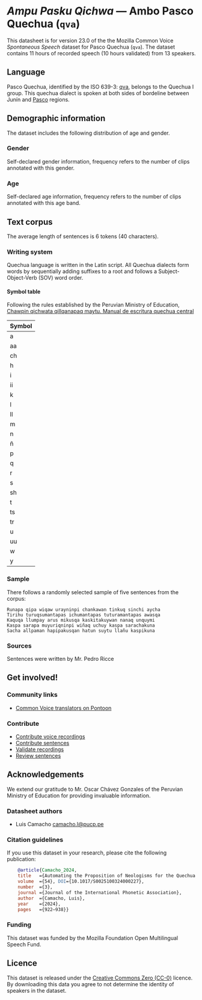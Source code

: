 # *Ampu Pasku Qichwa* &mdash; Ambo Pasco Quechua (`qva`)

This datasheet is for version 23.0 of the the Mozilla Common Voice *Spontaneous Speech* dataset 
for Pasco Quechua (`qva`). The dataset contains 11 hours of recorded
speech (10 hours validated) from 13 speakers.

## Language
<!-- {{LANGUAGE_DESCRIPTION}} -->
<!-- Provide a brief (1-2 paragraph) description of your language -->
Pasco Quechua, identified by the ISO 639-3: [qva](https://iso639-3.sil.org/code/qva), belongs to the Quechua I group. This quechua dialect is spoken at both sides of bordeline between Junín and [Pasco](https://peru.sil.org/es/lengua_cultura/familia_linguistica_quechua/quechua_ambo-pasco) regions.

## Demographic information
<!-- You can get a lot of the information in this section from https://analyzer.cv-toolbox.web.tr/browse -->
The dataset includes the following distribution of age and gender.

### Gender

Self-declared gender information, frequency refers to the number of clips annotated with this gender.

<!-- {{GENDER_TABLE}} -->
<!-- @ AUTOMATICALLY GENERATED @ -->
<!-- 
| Gender | Frequency |
|--------|-----------|
| male, masculine | ? |
| undeclared | ? |
| female, feminine | ? |
-->
### Age

Self-declared age information, frequency refers to the number of clips annotated with this age band.

<!-- {{AGE_TABLE}} -->
<!-- @ AUTOMATICALLY GENERATED @ -->
<!-- 
| Age band | Frequency |
|----------|-----------|
| teens | ? |
| twenties | ? |
| thirties | ? |
| fourties | ? |
| fifties | ? |
   ...if other age ranges are present in your data, add rows...
-->

## Text corpus

The average length of sentences is 6 tokens (40 characters).

### Writing system

<!-- {{WRITING_SYSTEM_DESCRIPTION}} -->
<!-- @ OPTIONAL @ -->
<!-- A description of the writing system (or writing systems) used in the text corpus -->
Quechua language is written in the Latin script. All Quechua dialects form words by sequentially adding suffixes to a root and follows a Subject-Object-Verb (SOV) word order.

#### Symbol table
Following the rules established by the Peruvian Ministry of Education, [Chawpin qichwata qillqanapaq maytu. Manual de escritura quechua central](https://repositorio.minedu.gob.pe/handle/20.500.12799/8170)
<!-- {{ALPHABET_TABLE}} -->
<!-- @ OPTIONAL @ -->
<!-- If the writing system is alphabetic, you can include the valid alphabet here -->
|Symbol|
|---|
| a | 
| aa | 
| ch | 
| h | 
| i | 
| ii | 
| k | 
| l | 
| ll | 
| m | 
| n | 
| ñ | 
| p | 
| q | 
| r | 
| s | 
| sh | 
| t | 
| ts | 
| tr | 
| u | 
| uu | 
| w | 
| y | 


### Sample
There follows a randomly selected sample of five sentences from the corpus:
```
Runapa qipa wiqaw urayninpi chankawan tinkuq sinchi aycha
Tirihu turuqsumantapas ichumantapas tuturamantapas awasqa
Kaquqa llumpay arus mikusqa kaskitakuywan nanaq unquymi
Kaspa sarapa muyuriqninpi wiñaq uchuy kaspa sarachakuna
Sacha allpaman hapipakusqan hatun suytu llañu kaspikuna
```

### Sources
Sentences were written by Mr. Pedro Ricce


## Get involved!

### Community links

<!-- {{COMMUNITY_LINKS_LIST}} -->
<!-- @ OPTIONAL @ -->
<!-- Links to community chats / fora -->
* [Common Voice translators on Pontoon](https://pontoon.mozilla.org/qva/common-voice/contributors/)

### Contribute

* [Contribute voice recordings](https://commonvoice.mozilla.org/qva/speak)
* [Contribute sentences](https://commonvoice.mozilla.org/qva/write)
* [Validate recordings](https://commonvoice.mozilla.org/qva/listen)
* [Review sentences](https://commonvoice.mozilla.org/qva/review)

## Acknowledgements
We extend our gratitude to Mr. Oscar Chávez Gonzales of the Peruvian Ministry of Education for providing invaluable information.

### Datasheet authors

<!-- {{DATASHEET_AUTHORS_LIST}} -->
<!-- A list in the format of: Your Name <email@email.com> -->
* Luis Camacho <camacho.l@pucp.pe>

### Citation guidelines

<!-- {{CITATION_DESCRIPTION}} -->
<!-- @ OPTIONAL @ -->
<!-- If you published a paper and would like people to cite it, you can include the BiBTeX here -->
<!-- Submitted to SIMBig 2025 (Needs confirmation).-->

If you use this dataset in your research, please cite the following publication:

```bibtex
    @article{Camacho_2024, 
    title   ={Automating the Proposition of Neologisms for the Quechua Language},  
    volume  ={54}, DOI={10.1017/S0025100324000227}, 
    number  ={3}, 
    journal ={Journal of the International Phonetic Association}, 
    author  ={Camacho, Luis}, 
    year    ={2024}, 
    pages   ={922–938}} 
```

### Funding

<!-- {{FUNDING_DESCRIPTION}} -->
<!-- @ OPTIONAL @ -->
<!-- If you received any funding, you can include the acknowledgement here -->
This dataset was funded by the Mozilla Foundation Open Multilingual Speech Fund.

## Licence

This dataset is released under the [Creative Commons Zero (CC-0)](https://creativecommons.org/public-domain/cc0/) licence. By downloading this data
you agree to not determine the identity of speakers in the dataset.

